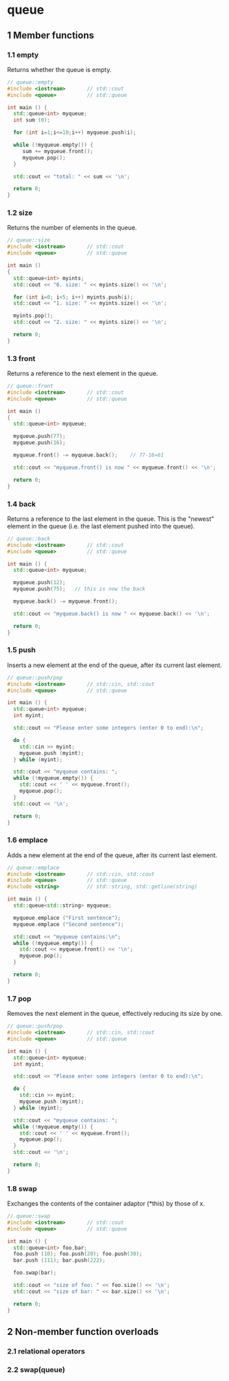 # queue

## 1 Member functions

### 1.1 empty

Returns whether the queue is empty.

```cpp
// queue::empty
#include <iostream>       // std::cout
#include <queue>          // std::queue

int main () {
  std::queue<int> myqueue;
  int sum (0);

  for (int i=1;i<=10;i++) myqueue.push(i);

  while (!myqueue.empty()) {
     sum += myqueue.front();
     myqueue.pop();
  }

  std::cout << "total: " << sum << '\n';

  return 0;
}
```

### 1.2 size

Returns the number of elements in the queue.

```cpp
// queue::size
#include <iostream>       // std::cout
#include <queue>          // std::queue

int main ()
{
  std::queue<int> myints;
  std::cout << "0. size: " << myints.size() << '\n';

  for (int i=0; i<5; i++) myints.push(i);
  std::cout << "1. size: " << myints.size() << '\n';

  myints.pop();
  std::cout << "2. size: " << myints.size() << '\n';

  return 0;
}
```

### 1.3 front

Returns a reference to the next element in the queue.

```cpp
// queue::front
#include <iostream>       // std::cout
#include <queue>          // std::queue

int main ()
{
  std::queue<int> myqueue;

  myqueue.push(77);
  myqueue.push(16);

  myqueue.front() -= myqueue.back();    // 77-16=61

  std::cout << "myqueue.front() is now " << myqueue.front() << '\n';

  return 0;
}
```

### 1.4 back

Returns a reference to the last element in the queue. This is the "newest" element in the queue (i.e. the last element pushed into the queue).

```cpp
// queue::back
#include <iostream>       // std::cout
#include <queue>          // std::queue

int main () {
  std::queue<int> myqueue;

  myqueue.push(12);
  myqueue.push(75);   // this is now the back

  myqueue.back() -= myqueue.front();

  std::cout << "myqueue.back() is now " << myqueue.back() << '\n';

  return 0;
}
```

### 1.5 push

Inserts a new element at the end of the queue, after its current last element.

```cpp
// queue::push/pop
#include <iostream>       // std::cin, std::cout
#include <queue>          // std::queue

int main () {
  std::queue<int> myqueue;
  int myint;

  std::cout << "Please enter some integers (enter 0 to end):\n";

  do {
    std::cin >> myint;
    myqueue.push (myint);
  } while (myint);

  std::cout << "myqueue contains: ";
  while (!myqueue.empty()) {
    std::cout << ' ' << myqueue.front();
    myqueue.pop();
  }
  std::cout << '\n';

  return 0;
}
```

### 1.6 emplace

Adds a new element at the end of the queue, after its current last element.

```cpp
// queue::emplace
#include <iostream>       // std::cin, std::cout
#include <queue>          // std::queue
#include <string>         // std::string, std::getline(string)

int main () {
  std::queue<std::string> myqueue;

  myqueue.emplace ("First sentence");
  myqueue.emplace ("Second sentence");

  std::cout << "myqueue contains:\n";
  while (!myqueue.empty()) {
    std::cout << myqueue.front() << '\n';
    myqueue.pop();
  }

  return 0;
}
```

### 1.7 pop

Removes the next element in the queue, effectively reducing its size by one.

```cpp
// queue::push/pop
#include <iostream>       // std::cin, std::cout
#include <queue>          // std::queue

int main () {
  std::queue<int> myqueue;
  int myint;

  std::cout << "Please enter some integers (enter 0 to end):\n";

  do {
    std::cin >> myint;
    myqueue.push (myint);
  } while (myint);

  std::cout << "myqueue contains: ";
  while (!myqueue.empty()) {
    std::cout << ' ' << myqueue.front();
    myqueue.pop();
  }
  std::cout << '\n';

  return 0;
}
```

### 1.8 swap

Exchanges the contents of the container adaptor (*this) by those of x.

```cpp
// queue::swap
#include <iostream>       // std::cout
#include <queue>          // std::queue

int main () {
  std::queue<int> foo,bar;
  foo.push (10); foo.push(20); foo.push(30);
  bar.push (111); bar.push(222);

  foo.swap(bar);

  std::cout << "size of foo: " << foo.size() << '\n';
  std::cout << "size of bar: " << bar.size() << '\n';

  return 0;
}
```

## 2 Non-member function overloads

### 2.1 relational operators
### 2.2 swap(queue)
